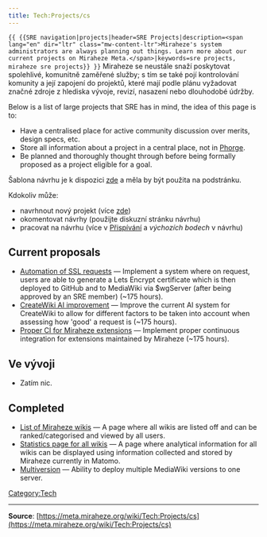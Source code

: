 ```yaml
---
title: Tech:Projects/cs
---
```


 `{{ {{SRE navigation|projects|header=SRE Projects|description=<span lang="en" dir="ltr" class="mw-content-ltr">Miraheze's system administrators are always planning out things. Learn more about our current projects on Miraheze Meta.</span>|keywords=sre projects, miraheze sre projects}} }}`
Miraheze se neustále snaží poskytovat spolehlivé, komunitně zaměřené služby; s tím se také pojí kontrolování komunity a její zapojení do projektů, které mají podle plánu vyžadovat značné zdroje z hlediska vývoje, revizí, nasazení nebo dlouhodobé údržby.

Below is a list of large projects that SRE has in mind, the idea of this page is to:
* Have a centralised place for active community discussion over merits, design specs, etc.
* Store all information about a project in a central place, not in [Phorge](https://meta.miraheze.org/wiki/Phorge).
* Be planned and thoroughly thought through before being formally proposed as a project eligible for a goal.

Šablona návrhu je k dispozici [zde](https://meta.miraheze.org/wiki//Template) a měla by být použita na podstránku.

Kdokoliv může:
* navrhnout nový projekt (více [zde](https://meta.miraheze.org/wiki//Template))
* okomentovat návrhy (použijte diskuzní stránku návrhu)
* pracovat na návrhu (více v [Přispívání](https://meta.miraheze.org/wiki/Contributing) a *výchozích bodech* v návrhu)

## Current proposals 

* [Automation of SSL requests](https://meta.miraheze.org/wiki//Automation_of_SSL_requests) — Implement a system where on request, users are able to generate a Lets Encrypt certificate which is then deployed to GitHub and to MediaWiki via $wgServer (after being approved by an SRE member) (~175 hours).
* [CreateWiki AI improvement](https://meta.miraheze.org/wiki//CreateWiki_AI_improvement) — Improve the current AI system for CreateWiki to allow for different factors to be taken into account when assessing how 'good' a request is (~175 hours).
* [Proper CI for Miraheze extensions](https://meta.miraheze.org/wiki//Proper_CI_for_Miraheze_extensions) — Implement proper continuous integration for extensions maintained by Miraheze (~175 hours).

## Ve vývoji 

* Zatím nic.

## Completed 

* [List of Miraheze wikis](https://meta.miraheze.org/wiki//Miraheze_Wiki_List) — A page where all wikis are listed off and can be ranked/categorised and viewed by all users.
* [Statistics page for all wikis](https://meta.miraheze.org/wiki//Wiki_Statistics_Special_Page) — A page where analytical information for all wikis can be displayed using information collected and stored by Miraheze currently in Matomo.
* [Multiversion](https://meta.miraheze.org/wiki//Multiversion) — Ability to deploy multiple MediaWiki versions to one server.

[Category:Tech](https://meta.miraheze.org/wiki/Category:Tech)

----
**Source**: [https://meta.miraheze.org/wiki/Tech:Projects/cs](https://meta.miraheze.org/wiki/Tech:Projects/cs)